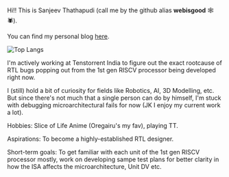 Hi!! This is Sanjeev Thathapudi (call me by the github alias **webisgood** 🕸️🕷️).

You can find my personal blog [here](https://webisgood.github.io/).

![Top Langs](https://github-readme-stats.vercel.app/api/top-langs/?username=webisgood&size_weight=0.5&count_weight=0.5)


I'm actively working at Tenstorrent India to figure out the exact rootcause of RTL bugs popping out from the 1st gen RISCV processor being developed right now.

I (still) hold a bit of curiosity for fields like Robotics, AI, 3D Modelling, etc. But since there's not much that a single person can
do by himself, I'm stuck with debugging microarchitectural fails for now (JK I enjoy my current work a lot).

Hobbies: Slice of Life Anime (Oregairu's my fav), playing TT.

Aspirations: To become a highly-established RTL designer.

Short-term goals: To get familiar with each unit of the 1st gen RISCV processor mostly, work on developing sampe test plans for better
clarity in how the ISA affects the microarchitecture, Unit DV etc.
